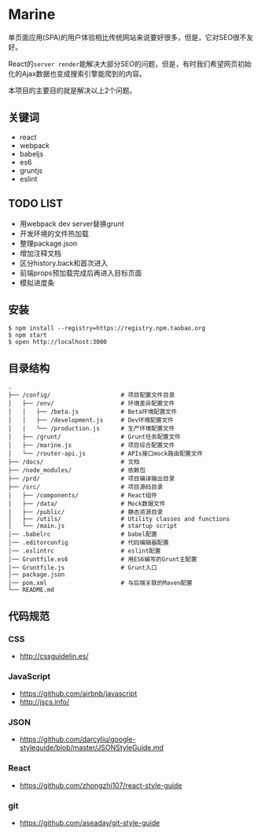 # Marine
单页面应用(SPA)的用户体验相比传统网站来说要好很多，但是，它对SEO很不友好。

React的`server render`能解决大部分SEO的问题，但是，有时我们希望网页初始化的Ajax数据也变成搜索引擎能爬到的内容。

本项目的主要目的就是解决以上2个问题。

## 关键词
* react
* webpack
* babeljs
* es6
* gruntjs
* eslint

## TODO LIST
* 用webpack dev server替换grunt
* 开发环境的文件热加载
* 整理package.json
* 增加注释文档
* 区分history.back和首次进入
* 前端props预加载完成后再进入目标页面
* 模拟进度条

## 安装

```shell
$ npm install --registry=https://registry.npm.taobao.org
$ npm start
$ open http://localhost:3000
```

## 目录结构

```
.
├── /config/                    # 项目配置文件目录
│   ├── /env/                   # 环境差异配置文件
│   │   ├── /beta.js            # Beta环境配置文件
│   │   ├── /development.js     # Dev环境配置文件
│   │   └── /production.js      # 生产环境配置文件
│   ├── /grunt/                 # Grunt任务配置文件
│   ├── /marine.js              # 项目综合配置文件
│   └── /router-api.js          # APIs接口mock路由配置文件
├── /docs/                      # 文档
├── /node_modules/              # 依赖包
├── /prd/                       # 项目编译输出目录
├── /src/                       # 项目源码目录
│   ├── /components/            # React组件
│   ├── /data/                  # Mock数据文件
│   ├── /public/                # 静态资源目录
│   ├── /utils/                 # Utility classes and functions
│   └── /main.js                # startup script
│── .babelrc                    # babel配置
│── .editorconfig               # 代码编辑器配置
│── .eslintrc                   # eslint配置
│── Gruntfile.es6               # 用ES6编写的Grunt主配置
│── Gruntfile.js                # Grunt入口
│── package.json
│── pom.xml                     # 与后端关联的Maven配置
└── README.md                   
```

## 代码规范

### CSS
* http://cssguidelin.es/

### JavaScript
* https://github.com/airbnb/javascript
* http://jscs.info/

### JSON
* https://github.com/darcyliu/google-styleguide/blob/master/JSONStyleGuide.md

### React
* https://github.com/zhongzhi107/react-style-guide

### git
* https://github.com/aseaday/git-style-guide
